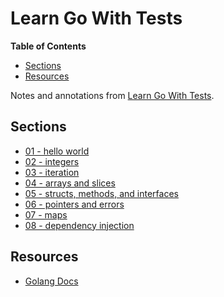 # Learn Go With Tests

<!-- START doctoc generated TOC please keep comment here to allow auto update -->
<!-- DON'T EDIT THIS SECTION, INSTEAD RE-RUN doctoc TO UPDATE -->
**Table of Contents**

- [Sections](#sections)
- [Resources](#resources)

<!-- END doctoc generated TOC please keep comment here to allow auto update -->

Notes and annotations from [Learn Go With Tests](https://quii.gitbook.io/learn-go-with-tests).

## Sections

- [01 - hello world](./01-hello-world)
- [02 - integers](./02-integers)
- [03 - iteration](./03-iteration)
- [04 - arrays and slices](./04-arrays-and-slices)
- [05 - structs, methods, and interfaces](./05-structs-methods-interfaces)
- [06 - pointers and errors](./06-pointers-and-errors)
- [07 - maps](./07-maps)
- [08 - dependency injection](./08-dependency-injection)

## Resources

- [Golang Docs](https://golangdocs.com/)
